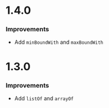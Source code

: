 # 1.4.0

### Improvements

* Add `minBoundWith` and `maxBoundWith`

# 1.3.0

### Improvements

* Add `listOf` and `arrayOf`
